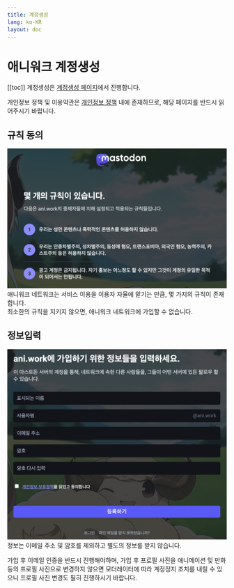 ```yaml
---
title: 계정생성
lang: ko-KR
layout: doc
---
```

# 애니워크 계정생성
[[toc]]
계정생성은 [계정생성 페이지](https://ani.work/auth/sign_up)에서 진행합니다.

개인정보 정책 및 이용약관은 [개인정보 정책](https://ani.work/privacy-policy) 내에 존재하므로, 해당 페이지를 반드시 읽어주시기 바랍니다.

## 규칙 동의
![규칙 동의 이미지](./images/signup/1.png)
애니워크 네트워크는 서비스 이용을 이용자 자율에 맡기는 만큼, 몇 가지의 규칙이 존재합니다.<br>
최소한의 규칙을 지키지 않으면, 애니워크 네트워크에 가입할 수 없습니다.

## 정보입력
![정보 입력 이미지](./images/signup/2.png)
정보는 이메일 주소 및 암호를 제외하고 별도의 정보를 받지 않습니다.

가입 후 이메일 인증을 반드시 진행해야하며, 가입 후 프로필 사진을 애니메이션 및 만화 등의 프로필 사진으로 변경하지 않으면 모더레이터에 따라 계정정지 조치를 내릴 수 있으니 프로필 사진 변경도 필히 진행하시기 바랍니다.